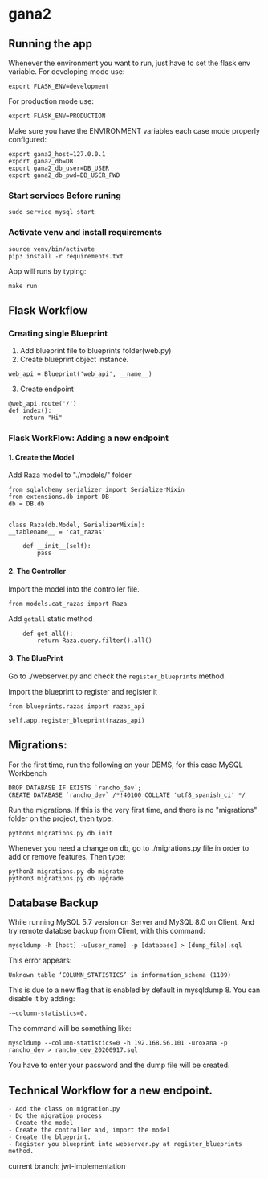 # gana2

## Running the app

Whenever the environment you want to run, just have to set the flask env variable. For developing mode use:

```
export FLASK_ENV=development
```

For production mode use:

```
export FLASK_ENV=PRODUCTION
```

Make sure you have the ENVIRONMENT variables each case mode properly configured:

```
export gana2_host=127.0.0.1
export gana2_db=DB
export gana2_db_user=DB_USER
export gana2_db_pwd=DB_USER_PWD
```

### Start services Before runing

```
sudo service mysql start
```

### Activate venv and install requirements

```
source venv/bin/activate
pip3 install -r requirements.txt
```

App will runs by typing:

```
make run
```

## Flask Workflow

### Creating single Blueprint

1. Add blueprint file to blueprints folder(web.py)
2. Create blueprint object instance.

```
web_api = Blueprint('web_api', __name__)
```

3. Create endpoint

```
@web_api.route('/')
def index():
    return "Hi"
```

### Flask WorkFlow: Adding a new endpoint

#### 1. Create the Model

Add Raza model to "./models/" folder

```
from sqlalchemy_serializer import SerializerMixin
from extensions.db import DB
db = DB.db


class Raza(db.Model, SerializerMixin):
__tablename__ = 'cat_razas'

    def __init__(self):
        pass
```

#### 2. The Controller

Import the model into the controller file.

```
from models.cat_razas import Raza
```

Add `getall` static method

```
    def get_all():
        return Raza.query.filter().all()
```

#### 3. The BluePrint

Go to ./webserver.py and check the `register_blueprints` method.

Import the blueprint to register and register it

```
from blueprints.razas import razas_api

self.app.register_blueprint(razas_api)
```

## Migrations:

For the first time, run the following on your DBMS, for this case MySQL Workbench

```
DROP DATABASE IF EXISTS `rancho_dev`;
CREATE DATABASE `rancho_dev` /*!40100 COLLATE 'utf8_spanish_ci' */
```

Run the migrations. If this is the very first time, and there is no "migrations" folder on the project, then type:

```
python3 migrations.py db init
```

Whenever you need a change on db, go to ./migrations.py file in order to add or remove features. Then type:

```
python3 migrations.py db migrate
python3 migrations.py db upgrade
```

## Database Backup

While running MySQL 5.7 version on Server and MySQL 8.0 on Client. And try remote databse backup from Client, with this command:

```
mysqldump -h [host] -u[user_name] -p [database] > [dump_file].sql
```

This error appears:

```
Unknown table ‘COLUMN_STATISTICS’ in information_schema (1109)
```

This is due to a new flag that is enabled by default in mysqldump 8. You can disable it by adding:

```
-–column-statistics=0.
```

The command will be something like:

```
mysqldump --column-statistics=0 -h 192.168.56.101 -uroxana -p rancho_dev > rancho_dev_20200917.sql
```

You have to enter your password and the dump file will be created.

## Technical Workflow for a new endpoint.

```
- Add the class on migration.py
- Do the migration process
- Create the model
- Create the controller and, import the model
- Create the blueprint.
- Register you blueprint into webserver.py at register_blueprints method.
```

current branch: jwt-implementation
